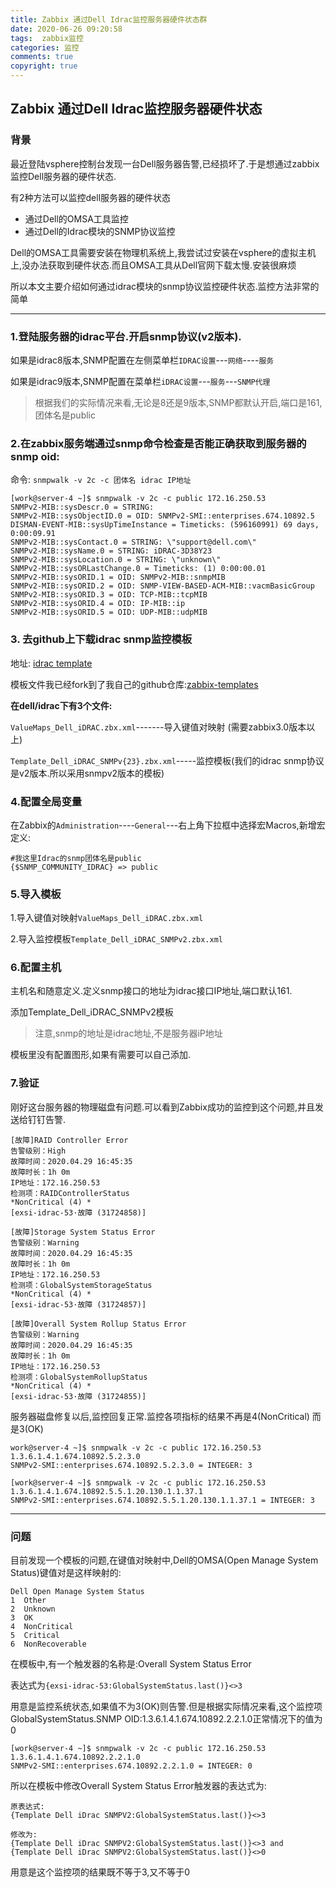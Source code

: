 ```yaml
---
title: Zabbix 通过Dell Idrac监控服务器硬件状态群
date: 2020-06-26 09:20:58
tags:  zabbix监控
categories: 监控
comments: true
copyright: true
---
```


## Zabbix 通过Dell Idrac监控服务器硬件状态

### 背景

最近登陆vsphere控制台发现一台Dell服务器告警,已经损坏了.于是想通过zabbix监控Dell服务器的硬件状态.

有2种方法可以监控dell服务器的硬件状态

* 通过Dell的OMSA工具监控
* 通过Dell的Idrac模块的SNMP协议监控

Dell的OMSA工具需要安装在物理机系统上,我尝试过安装在vsphere的虚拟主机上,没办法获取到硬件状态.而且OMSA工具从Dell官网下载太慢.安装很麻烦

所以本文主要介绍如何通过idrac模块的snmp协议监控硬件状态.监控方法非常的简单

---

<!--more-->

### 1.登陆服务器的idrac平台.开启snmp协议(v2版本).

如果是idrac8版本,SNMP配置在左侧菜单栏```IDRAC设置```---```网络```----```服务```

如果是idrac9版本,SNMP配置在菜单栏```iDRAC设置```---```服务```---```SNMP代理```

> 根据我们的实际情况来看,无论是8还是9版本,SNMP都默认开启,端口是161,团体名是public



### 2.在zabbix服务端通过snmp命令检查是否能正确获取到服务器的snmp oid:

命令: ```snmpwalk -v 2c -c 团体名 idrac IP地址```

```
[work@server-4 ~]$ snmpwalk -v 2c -c public 172.16.250.53
SNMPv2-MIB::sysDescr.0 = STRING:
SNMPv2-MIB::sysObjectID.0 = OID: SNMPv2-SMI::enterprises.674.10892.5
DISMAN-EVENT-MIB::sysUpTimeInstance = Timeticks: (596160991) 69 days, 0:00:09.91
SNMPv2-MIB::sysContact.0 = STRING: \"support@dell.com\"
SNMPv2-MIB::sysName.0 = STRING: iDRAC-3D38Y23
SNMPv2-MIB::sysLocation.0 = STRING: \"unknown\"
SNMPv2-MIB::sysORLastChange.0 = Timeticks: (1) 0:00:00.01
SNMPv2-MIB::sysORID.1 = OID: SNMPv2-MIB::snmpMIB
SNMPv2-MIB::sysORID.2 = OID: SNMP-VIEW-BASED-ACM-MIB::vacmBasicGroup
SNMPv2-MIB::sysORID.3 = OID: TCP-MIB::tcpMIB
SNMPv2-MIB::sysORID.4 = OID: IP-MIB::ip
SNMPv2-MIB::sysORID.5 = OID: UDP-MIB::udpMIB
```



### 3. 去github上下载idrac snmp监控模板

地址: [idrac template](https://github.com/endersonmaia/zabbix-templates/tree/master/dell/idrac)

模板文件我已经fork到了我自己的github仓库:[zabbix-templates](https://github.com/huangyonghome/zabbix-templates)

**在dell/idrac下有3个文件:**

```ValueMaps_Dell_iDRAC.zbx.xml```-------导入键值对映射 (需要zabbix3.0版本以上)

```Template_Dell_iDRAC_SNMPv{23}.zbx.xml```-----监控模板(我们的idrac snmp协议是v2版本.所以采用snmpv2版本的模板)



### 4.配置全局变量

在Zabbix的```Administration```----```General```---右上角下拉框中选择宏Macros,新增宏定义:

```
#我这里Idrac的snmp团体名是public
{$SNMP_COMMUNITY_IDRAC} => public
```



### 5.导入模板

1.导入键值对映射```ValueMaps_Dell_iDRAC.zbx.xml```

2.导入监控模板```Template_Dell_iDRAC_SNMPv2.zbx.xml```



### 6.配置主机

主机名和随意定义.定义snmp接口的地址为idrac接口IP地址,端口默认161.

添加Template_Dell_iDRAC_SNMPv2模板

> 注意,snmp的地址是idrac地址,不是服务器iP地址

模板里没有配置图形,如果有需要可以自己添加.



### 7.验证

刚好这台服务器的物理磁盘有问题.可以看到Zabbix成功的监控到这个问题,并且发送给钉钉告警.

```
[故障]RAID Controller Error
告警级别：High
故障时间：2020.04.29 16:45:35
故障时长：1h 0m
IP地址：172.16.250.53
检测项：RAIDControllerStatus
*NonCritical (4) *
[exsi-idrac-53·故障 (31724858)]

[故障]Storage System Status Error
告警级别：Warning
故障时间：2020.04.29 16:45:35
故障时长：1h 0m
IP地址：172.16.250.53
检测项：GlobalSystemStorageStatus
*NonCritical (4) *
[exsi-idrac-53·故障 (31724857)]

[故障]Overall System Rollup Status Error
告警级别：Warning
故障时间：2020.04.29 16:45:35
故障时长：1h 0m
IP地址：172.16.250.53
检测项：GlobalSystemRollupStatus
*NonCritical (4) *
[exsi-idrac-53·故障 (31724855)]
```

服务器磁盘修复以后,监控回复正常.监控各项指标的结果不再是4(NonCritical) 而是3(OK)

```
work@server-4 ~]$ snmpwalk -v 2c -c public 172.16.250.53 1.3.6.1.4.1.674.10892.5.2.3.0
SNMPv2-SMI::enterprises.674.10892.5.2.3.0 = INTEGER: 3

[work@server-4 ~]$ snmpwalk -v 2c -c public 172.16.250.53 1.3.6.1.4.1.674.10892.5.5.1.20.130.1.1.37.1
SNMPv2-SMI::enterprises.674.10892.5.5.1.20.130.1.1.37.1 = INTEGER: 3
```

---

### 问题

目前发现一个模板的问题,在键值对映射中,Dell的OMSA(Open Manage System Status)键值对是这样映射的:

```
Dell Open Manage System Status
1  Other
2  Unknown
3  OK
4  NonCritical
5  Critical
6  NonRecoverable
```

在模板中,有一个触发器的名称是:Overall System Status Error

表达式为```{exsi-idrac-53:GlobalSystemStatus.last()}<>3```

用意是监控系统状态,如果值不为3(OK)则告警.但是根据实际情况来看,这个监控项GlobalSystemStatus.SNMP OID:1.3.6.1.4.1.674.10892.2.2.1.0正常情况下的值为0

```
[work@server-4 ~]$ snmpwalk -v 2c -c public 172.16.250.53 1.3.6.1.4.1.674.10892.2.2.1.0
SNMPv2-SMI::enterprises.674.10892.2.2.1.0 = INTEGER: 0
```

所以在模板中修改Overall System Status Error触发器的表达式为:

```
原表达式:
{Template Dell iDrac SNMPV2:GlobalSystemStatus.last()}<>3 

修改为:
{Template Dell iDrac SNMPV2:GlobalSystemStatus.last()}<>3 and 
{Template Dell iDrac SNMPV2:GlobalSystemStatus.last()}<>0
```

用意是这个监控项的结果既不等于3,又不等于0

